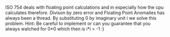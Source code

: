 ISO 754 deals with floating point calculations and in especially how the cpu calculates therefore. Divison by zero error and Floating
Point Anomalies has always been a thread. By substituting 0 by imaginary unit i we solve this problem.
Hint: Be careful to implement or can you guarantee that you always watched for 0\*0 which then is i\*i = -1 :)
